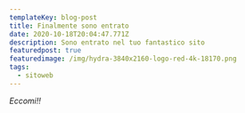 ```yaml
---
templateKey: blog-post
title: Finalmente sono entrato
date: 2020-10-18T20:04:47.771Z
description: Sono entrato nel tuo fantastico sito
featuredpost: true
featuredimage: /img/hydra-3840x2160-logo-red-4k-18170.png
tags:
  - sitoweb
---
```

*Eccomi!!*